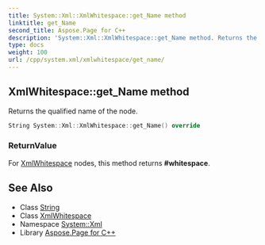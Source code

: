 ```yaml
---
title: System::Xml::XmlWhitespace::get_Name method
linktitle: get_Name
second_title: Aspose.Page for C++
description: 'System::Xml::XmlWhitespace::get_Name method. Returns the qualified name of the node in C++.'
type: docs
weight: 100
url: /cpp/system.xml/xmlwhitespace/get_name/
---
```

## XmlWhitespace::get_Name method


Returns the qualified name of the node.

```cpp
String System::Xml::XmlWhitespace::get_Name() override
```


### ReturnValue

For [XmlWhitespace](../) nodes, this method returns **#whitespace**.

## See Also

* Class [String](../../../system/string/)
* Class [XmlWhitespace](../)
* Namespace [System::Xml](../../)
* Library [Aspose.Page for C++](../../../)

